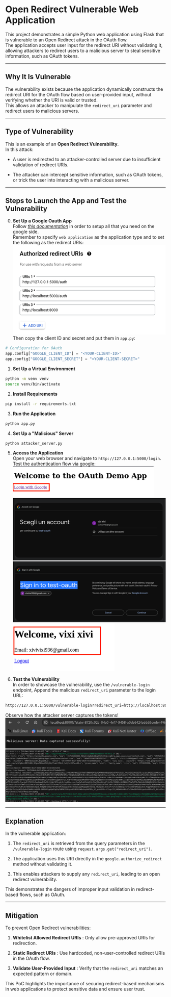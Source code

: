 # Open Redirect Vulnerable Web Application 

This project demonstrates a simple Python web application using Flask that is vulnerable to an Open Redirect attack in the OAuth flow.  
The application accepts user input for the redirect URI without validating it, allowing attackers to redirect users to a malicious server to steal sensitive information, such as OAuth tokens.  


---


## Why It Is Vulnerable 
The vulnerability exists because the application dynamically constructs the redirect URI for the OAuth flow based on user-provided input, without verifying whether the URI is valid or trusted.  
This allows an attacker to manipulate the `redirect_uri` parameter and redirect users to malicious servers.  

---


## Type of Vulnerability 
This is an example of an **Open Redirect Vulnerability**.  
In this attack:  
- A user is redirected to an attacker-controlled server due to insufficient validation of redirect URIs.  

- The attacker can intercept sensitive information, such as OAuth tokens, or trick the user into interacting with a malicious server.  


---


## Steps to Launch the App and Test the Vulnerability   

0. **Set Up a Google Oauth App**  
Follow [*this documentation*](https://developers.google.com/identity/protocols/oauth2/web-server) in order to setup all that you need on the google side.   
Remember to specify `web application` as the application type and to set the following as the redirect URIs:  
![uris](./images/authorized_uris.png)  
Then copy the client ID and secret and put them in `app.py`:  
```python
# Configuration for OAuth
app.config["GOOGLE_CLIENT_ID"] = "<YOUR-CLIENT-ID>"  
app.config["GOOGLE_CLIENT_SECRET"] = "<YOUR-CLIENT-SECRET>"  
```  






1. **Set Up a Virtual Environment**  

```bash
python -m venv venv
source venv/bin/activate 
```
2. **Install Requirements**  

```bash
pip install -r requirements.txt
```  
3. **Run the Application**  

```bash
python app.py
```  

4. **Set Up a "Malicious" Server**  
```bash
python attacker_server.py
```

5. **Access the Application**  
Open your web browser and navigate to `http://127.0.0.1:5000/login`.  
Test the authentication flow via google:  
![login1](./images/login1.png)  
![login2](./images/login2.png)  
![login3](./images/login3.png)  
![login4](./images/login4.png)  



1. **Test the Vulnerability**  
In order to showcase the vulnerability, use the `/vulnerable-login` endpoint, 
Append the malicious `redirect_uri` parameter to the login URL:

```bash
http://127.0.0.1:5000/vulnerable-login?redirect_uri=http://localhost:8000
```
Observe how the attacker server captures the tokens!  
![mal1](./images/mal1.png)  
![mal2](./images/mal2.png)  



---


## Explanation 

In the vulnerable application:
 
1. The `redirect_uri` is retrieved from the query parameters in the `/vulnerable-login` route using `request.args.get("redirect_uri")`.
 
2. The application uses this URI directly in the `google.authorize_redirect` method without validating it.
 
3. This enables attackers to supply any `redirect_uri`, leading to an open redirect vulnerability.

This demonstrates the dangers of improper input validation in redirect-based flows, such as OAuth.


---


## Mitigation 

To prevent Open Redirect vulnerabilities:
 
1. **Whitelist Allowed Redirect URIs** : Only allow pre-approved URIs for redirection.
 
2. **Static Redirect URIs** : Use hardcoded, non-user-controlled redirect URIs in the OAuth flow.
 
3. **Validate User-Provided Input** : Verify that the `redirect_uri` matches an expected pattern or domain.

This PoC highlights the importance of securing redirect-based mechanisms in web applications to protect sensitive data and ensure user trust.  